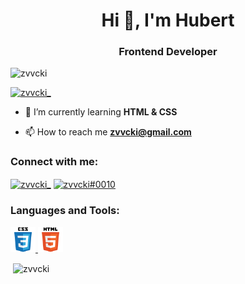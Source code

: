 <h1 align="center">Hi 👋, I'm Hubert</h1>
<h3 align="center">Frontend Developer</h3>

<p align="left"> <img src="https://komarev.com/ghpvc/?username=zvvcki&label=Profile%20views&color=0e75b6&style=flat" alt="zvvcki" /> </p>

<p align="left"> <a href="https://twitter.com/zvvcki_" target="blank"><img src="https://img.shields.io/twitter/follow/zvvcki_?logo=twitter&style=for-the-badge" alt="zvvcki_" /></a> </p>

- 🌱 I’m currently learning **HTML & CSS**

- 📫 How to reach me **zvvcki@gmail.com**

<h3 align="left">Connect with me:</h3>
<p align="left">
<a href="https://twitter.com/zvvcki_" target="blank"><img align="center" src="https://raw.githubusercontent.com/rahuldkjain/github-profile-readme-generator/master/src/images/icons/Social/twitter.svg" alt="zvvcki_" height="30" width="40" /></a>
<a href="https://discord.gg/zvvcki#0010" target="blank"><img align="center" src="https://raw.githubusercontent.com/rahuldkjain/github-profile-readme-generator/master/src/images/icons/Social/discord.svg" alt="zvvcki#0010" height="30" width="40" /></a>
</p>

<h3 align="left">Languages and Tools:</h3>
<p align="left"> <a href="https://www.w3schools.com/css/" target="_blank" rel="noreferrer"> <img src="https://raw.githubusercontent.com/devicons/devicon/master/icons/css3/css3-original-wordmark.svg" alt="css3" width="40" height="40"/> </a> <a href="https://www.w3.org/html/" target="_blank" rel="noreferrer"> <img src="https://raw.githubusercontent.com/devicons/devicon/master/icons/html5/html5-original-wordmark.svg" alt="html5" width="40" height="40"/> </a> </p>

<p>&nbsp;<img align="center" src="https://github-readme-stats.vercel.app/api?username=zvvcki&show_icons=true&locale=en" alt="zvvcki" /></p>
